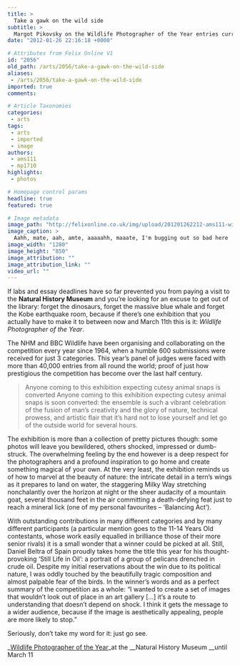 ```yaml
---
title: >
  Take a gawk on the wild side
subtitle: >
  Margot Pikovsky on the Wildlife Photographer of the Year entries currently exhibited in the Natural History Museum
date: "2012-01-26 22:16:18 +0000"

# Attributes from Felix Online V1
id: "2056"
old_path: /arts/2056/take-a-gawk-on-the-wild-side
aliases:
 - /arts/2056/take-a-gawk-on-the-wild-side
imported: true
comments:

# Article Taxonomies
categories:
 - arts
tags:
 - arts
 - imported
 - image
authors:
 - ams111
 - mp1710
highlights:
 - photos

# Homepage control params
headline: true
featured: true

# Image metadata
image_path: "http://felixonline.co.uk/img/upload/201201262212-ams111-wildlofe-photographer.jpg"
image_caption: >
  Aahh, mate, aah, amte, aaaaahh, maaate, I'm bugging out so bad here
image_width: "1280"
image_height: "850"
image_attribution: ""
image_attribution_link: ""
video_url: ""
---
```


If labs and essay deadlines have so far prevented you from paying a visit to the __Natural History Museum__ and you’re looking for an excuse to get out of the library: forget the dinosaurs, forget the massive blue whale and forget the Kobe earthquake room, because if there’s one exhibition that you actually have to make it to between now and March 11th this is it: _Wildlife Photographer of the Year_.

The NHM and BBC Wildlife have been organising and collaborating on the competition every year since 1964, when a humble 600 submissions were received for just 3 categories. This year’s panel of judges were faced with more than 40,000 entries from all round the world; proof of just how prestigious the competition has become over the last half century.
> Anyone coming to this exhibition expecting cutesy animal snaps is converted
Anyone coming to this exhibition expecting cutesy animal snaps is soon converted: the ensemble is such a vibrant celebration of the fusion of man’s creativity and the glory of nature, technical prowess, and artistic flair that it’s hard not to lose yourself and let go of the outside world for several hours.

The exhibition is more than a collection of pretty pictures though: some photos will leave you bewildered, others shocked, impressed or dumb-struck. The overwhelming feeling by the end however is a deep respect for the photographers and a profound inspiration to go home and create something magical of your own. At the very least, the exhibition reminds us of how to marvel at the beauty of nature: the intricate detail in a tern’s wings as it prepares to land on water, the staggering Milky Way stretching nonchalantly over the horizon at night or the sheer audacity of a mountain goat, several thousand feet in the air committing a death-defying feat just to reach a mineral lick (one of my personal favourites – ‘Balancing Act’).

With outstanding contributions in many different categories and by many different participants (a particular mention goes to the 11-14 Years Old contestants, whose work easily equalled in brilliance those of their more senior rivals) it is a small wonder that a winner could be picked at all. Still, Daniel Beltra of Spain proudly takes home the title this year for his thought-provoking ‘Still Life in Oil’: a portrait of a group of pelicans drenched in crude oil. Despite my initial reservations about the win due to its political nature, I was oddly touched by the beautifully tragic composition and almost palpable fear of the birds. In the winner’s words and as a perfect summary of the competition as a whole: “I wanted to create a set of images that wouldn’t look out of place in an art gallery [...] it’s a route to understanding that doesn’t depend on shock. I think it gets the message to a wider audience, because if the image is aesthetically appealing, people are more likely to stop.”

Seriously, don’t take my word for it: just go see.

_[Wildlife Photographer of the Year](http://www.nhm.ac.uk/visit-us/whats-on/temporary-exhibitions/wpy/)_at the __Natural History Museum __until March 11
